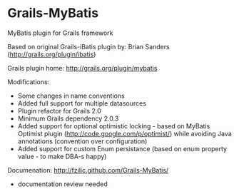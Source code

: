 Grails-MyBatis
==============

MyBatis plugin for Grails framework

Based on original Grails-iBatis plugin by: Brian Sanders (http://grails.org/plugin/ibatis)

Grails plugin home: http://grails.org/plugin/mybatis

Modifications:
 - Some changes in name conventions
 - Added full support for multiple datasources
 - Plugin refactor for Grails 2.0
 - Minimum Grails dependency 2.0.3
 - Added support for optional optimistic locking - based on MyBatis Optimist plugin (http://code.google.com/p/optimist/) while avoiding Java annotations (convention over configuration)
 - Added support for custom Enum persistance (based on enum property value - to make DBA-s happy)

Documenation: http://fzilic.github.com/Grails-MyBatis/
 - documentation review needed